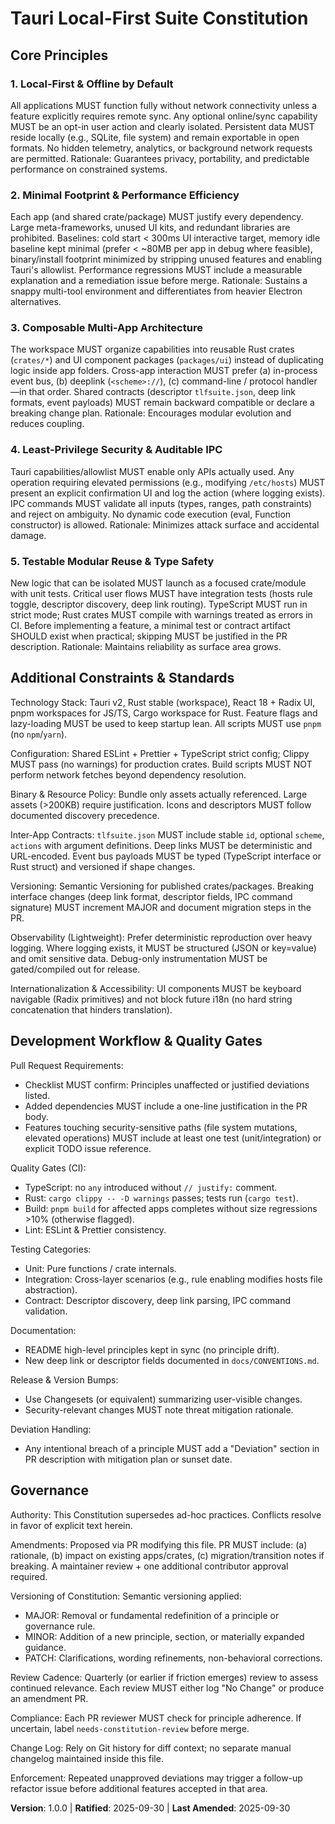 <!--
Sync Impact Report
Version change: N/A → 1.0.0
Modified principles: (initial adoption)
Added sections: Core Principles, Additional Constraints & Standards, Development Workflow & Quality Gates, Governance
Removed sections: None
Templates requiring updates:
 - .specify/templates/plan-template.md (Constitution version & gates) ✅
 - .specify/templates/spec-template.md (no direct version reference) ✅ (no change needed)
 - .specify/templates/tasks-template.md (no direct version reference) ✅ (no change needed)
Follow-up TODOs: None
-->

# Tauri Local-First Suite Constitution

## Core Principles

### 1. Local-First & Offline by Default

All applications MUST function fully without network connectivity unless a feature explicitly requires remote sync. Any optional online/sync capability MUST be an opt-in user action and clearly isolated. Persistent data MUST reside locally (e.g., SQLite, file system) and remain exportable in open formats. No hidden telemetry, analytics, or background network requests are permitted. Rationale: Guarantees privacy, portability, and predictable performance on constrained systems.

### 2. Minimal Footprint & Performance Efficiency

Each app (and shared crate/package) MUST justify every dependency. Large meta-frameworks, unused UI kits, and redundant libraries are prohibited. Baselines: cold start < 300ms UI interactive target, memory idle baseline kept minimal (prefer < ~80MB per app in debug where feasible), binary/install footprint minimized by stripping unused features and enabling Tauri's allowlist. Performance regressions MUST include a measurable explanation and a remediation issue before merge. Rationale: Sustains a snappy multi-tool environment and differentiates from heavier Electron alternatives.

### 3. Composable Multi-App Architecture

The workspace MUST organize capabilities into reusable Rust crates (`crates/*`) and UI component packages (`packages/ui`) instead of duplicating logic inside app folders. Cross-app interaction MUST prefer (a) in-process event bus, (b) deeplink (`<scheme>://`), (c) command-line / protocol handler—in that order. Shared contracts (descriptor `tlfsuite.json`, deep link formats, event payloads) MUST remain backward compatible or declare a breaking change plan. Rationale: Encourages modular evolution and reduces coupling.

### 4. Least-Privilege Security & Auditable IPC

Tauri capabilities/allowlist MUST enable only APIs actually used. Any operation requiring elevated permissions (e.g., modifying `/etc/hosts`) MUST present an explicit confirmation UI and log the action (where logging exists). IPC commands MUST validate all inputs (types, ranges, path constraints) and reject on ambiguity. No dynamic code execution (eval, Function constructor) is allowed. Rationale: Minimizes attack surface and accidental damage.

### 5. Testable Modular Reuse & Type Safety

New logic that can be isolated MUST launch as a focused crate/module with unit tests. Critical user flows MUST have integration tests (hosts rule toggle, descriptor discovery, deep link routing). TypeScript MUST run in strict mode; Rust crates MUST compile with warnings treated as errors in CI. Before implementing a feature, a minimal test or contract artifact SHOULD exist when practical; skipping MUST be justified in the PR description. Rationale: Maintains reliability as surface area grows.

## Additional Constraints & Standards

Technology Stack: Tauri v2, Rust stable (workspace), React 18 + Radix UI, pnpm workspaces for JS/TS, Cargo workspace for Rust. Feature flags and lazy-loading MUST be used to keep startup lean. All scripts MUST use `pnpm` (no `npm`/`yarn`).

Configuration: Shared ESLint + Prettier + TypeScript strict config; Clippy MUST pass (no warnings) for production crates. Build scripts MUST NOT perform network fetches beyond dependency resolution.

Binary & Resource Policy: Bundle only assets actually referenced. Large assets (>200KB) require justification. Icons and descriptors MUST follow documented discovery precedence.

Inter-App Contracts: `tlfsuite.json` MUST include stable `id`, optional `scheme`, `actions` with argument definitions. Deep links MUST be deterministic and URL-encoded. Event bus payloads MUST be typed (TypeScript interface or Rust struct) and versioned if shape changes.

Versioning: Semantic Versioning for published crates/packages. Breaking interface changes (deep link format, descriptor fields, IPC command signature) MUST increment MAJOR and document migration steps in the PR.

Observability (Lightweight): Prefer deterministic reproduction over heavy logging. Where logging exists, it MUST be structured (JSON or key=value) and omit sensitive data. Debug-only instrumentation MUST be gated/compiled out for release.

Internationalization & Accessibility: UI components MUST be keyboard navigable (Radix primitives) and not block future i18n (no hard string concatenation that hinders translation).

## Development Workflow & Quality Gates

Pull Request Requirements:

- Checklist MUST confirm: Principles unaffected or justified deviations listed.
- Added dependencies MUST include a one-line justification in the PR body.
- Features touching security-sensitive paths (file system mutations, elevated operations) MUST include at least one test (unit/integration) or explicit TODO issue reference.

Quality Gates (CI):

- TypeScript: no `any` introduced without `// justify:` comment.
- Rust: `cargo clippy -- -D warnings` passes; tests run (`cargo test`).
- Build: `pnpm build` for affected apps completes without size regressions >10% (otherwise flagged).
- Lint: ESLint & Prettier consistency.

Testing Categories:

- Unit: Pure functions / crate internals.
- Integration: Cross-layer scenarios (e.g., rule enabling modifies hosts file abstraction).
- Contract: Descriptor discovery, deep link parsing, IPC command validation.

Documentation:

- README high-level principles kept in sync (no principle drift).
- New deep link or descriptor fields documented in `docs/CONVENTIONS.md`.

Release & Version Bumps:

- Use Changesets (or equivalent) summarizing user-visible changes.
- Security-relevant changes MUST note threat mitigation rationale.

Deviation Handling:

- Any intentional breach of a principle MUST add a "Deviation" section in PR description with mitigation plan or sunset date.

## Governance

Authority: This Constitution supersedes ad-hoc practices. Conflicts resolve in favor of explicit text herein.

Amendments: Proposed via PR modifying this file. PR MUST include: (a) rationale, (b) impact on existing apps/crates, (c) migration/transition notes if breaking. A maintainer review + one additional contributor approval required.

Versioning of Constitution: Semantic versioning applied:

- MAJOR: Removal or fundamental redefinition of a principle or governance rule.
- MINOR: Addition of a new principle, section, or materially expanded guidance.
- PATCH: Clarifications, wording refinements, non-behavioral corrections.

Review Cadence: Quarterly (or earlier if friction emerges) review to assess continued relevance. Each review MUST either log "No Change" or produce an amendment PR.

Compliance: Each PR reviewer MUST check for principle adherence. If uncertain, label `needs-constitution-review` before merge.

Change Log: Rely on Git history for diff context; no separate manual changelog maintained inside this file.

Enforcement: Repeated unapproved deviations may trigger a follow-up refactor issue before additional features accepted in that area.

**Version**: 1.0.0 | **Ratified**: 2025-09-30 | **Last Amended**: 2025-09-30
